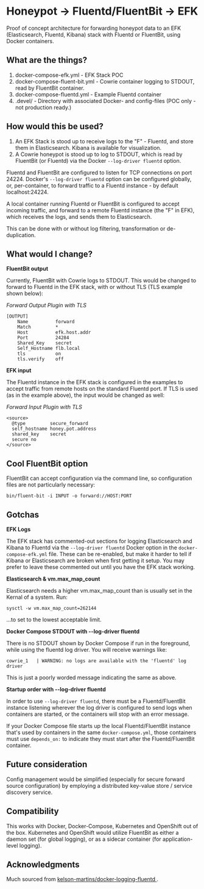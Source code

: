 # Honeypot -> Fluentd/FluentBit -> EFK

Proof of concept architecture for forwarding honeypot data to an EFK (Elasticsearch, Fluentd, Kibana) stack with Fluentd or FluentBit, using Docker  containers.

## What are the things?

1.  docker-compose-efk.yml - EFK Stack POC
2.  docker-compose-fluent-bit.yml - Cowrie container logging to STDOUT, read by FluentBit container.
3.  docker-compose-fluentd.yml - Example Fluentd container
4.  .devel/ - Directory with associated Docker- and config-files (POC only - not production ready.)

## How would this be used?

1.  An EFK Stack is stood up to receive logs to the "F" - Fluentd, and store them in Elasticsearch.  Kibana is available for visualization.
2.  A Cowrie honeypot is stood up to log to STDOUT, which is read by FluentBit (or Fluentd) via the Docker `--log-driver fluentd` option.

Fluentd and FluentBit are configured to listen for TCP connections on port 24224.  Docker's `--log-driver fluentd` option can be configured globally, or, per-container, to forward traffic to a Fluentd instance - by default localhost:24224.

A local container running Fluentd or FluentBit is configured to accept incoming traffic, and forward to a remote Fluentd instance (the "F" in EFK), which receives the logs, and sends them to Elasticsearch.

This can be done with or without log filtering, transformation or de-duplication.

## What would I change?

**FluentBit output**

Currently, FluentBit with Cowrie logs to STDOUT.  This would be changed to forward to Fluentd in the EFK stack,
with or without TLS (TLS example shown below):

_Forward Output Plugin with TLS_

```
[OUTPUT]
    Name          forward
    Match         *
    Host          efk.host.addr
    Port          24284
    Shared_Key    secret
    Self_Hostname flb.local
    tls           on
    tls.verify    off
```

**EFK input**

The Fluentd instance in the EFK stack is configured in the examples to accept traffic from remote hosts on the standard Fluentd port.  If TLS is used (as in the example above), the input would be changed as well:

_Forward Input Plugin with TLS_

```
<source>
  @type         secure_forward
  self_hostname honey.pot.address
  shared_key    secret
  secure no
</source>
```

## Cool FluentBit option

FluentBit can accept configuration via the command line, so configuration files are not particularly necessary:

`bin/fluent-bit -i INPUT -o forward://HOST:PORT`

## Gotchas

**EFK Logs**

The EFK stack has commented-out sections for logging Elasticsearch and Kibana to Fluentd via the `--log-driver fluentd` Docker option in the `docker-compose-efk.yml` file.  These can be re-enabled, but make it harder to tell if Kibana or Elasticsearch are broken when first getting it setup.  You may prefer to leave these commented out until you have the EFK stack working.

**Elasticsearch & vm.max_map_count**

Elasticsearch needs a higher vm.max_map_count than is usually set in the Kernal of a system.  Run:

`sysctl -w vm.max_map_count=262144`

...to set to the lowest acceptable limit.

**Docker Compose STDOUT with --log-driver fluentd**

There is no STDOUT shown by Docker Compose if run in the foreground, while using the fluentd log driver.  You will receive warnings like:

`cowrie_1   | WARNING: no logs are available with the 'fluentd' log driver`

This is just a poorly worded message indicating the same as above.

**Startup order with --log-driver fluentd**

In order to use `--log-driver fluentd`, there must be a Fluentd/FluentBit instance listening wherever the log driver is configured to send logs when containers are started, or the containers will stop with an error message.

If your Docker Compose file starts up the local Fluentd/FluentBit instance that's used by containers in the same `docker-compose.yml`, those containers must use `depends_on:` to indicate they must start after the Fluentd/FluentBit container.

## Future consideration

Config management would be simplified (especially for secure forward source configuration) by employing a distributed key-value store / service discovery service.

## Compatibility

This works with Docker, Docker-Compose, Kubernetes and OpenShift out of the box.  Kubernetes and OpenShift would utilize FluentBit as either a daemon set (for global logging), or as a sidecar container (for application-level logging).

## Acknowledgments

Much sourced from [kelson-martins/docker-logging-fluentd
](https://github.com/kelson-martins/docker-logging-fluentd).
